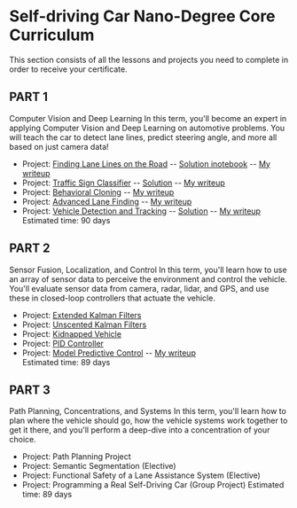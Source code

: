# Self-driving Car Nano-Degree Core Curriculum
This section consists of all the lessons and projects you need to complete in order to receive your certificate.

## PART 1
Computer Vision and Deep Learning
In this term, you'll become an expert in applying Computer Vision and Deep Learning on automotive problems. You will teach the car to detect lane lines, predict steering angle, and more all based on just camera data!
  - Project: [Finding Lane Lines on the Road](https://github.com/jeffreylutz/Udacity-CarND-T1-P1-Lane-Lines) -- [Solution inotebook](https://github.com/jeffreylutz/Udacity-CarND-T1-P1-Lane-Lines/blob/master/P1.ipynb) -- [My writeup](https://github.com/jeffreylutz/Udacity-CarND-T1-P1-Lane-Lines/blob/master/CarND-LaneLines-P1_writeup.md)
  - Project: [Traffic Sign Classifier](https://github.com/jeffreylutz/Udacity-CarND-T1-P2-Traffic-Sign-Classifier) -- [Solution](https://github.com/jeffreylutz/Udacity-CarND-T1-P2-Traffic-Sign-Classifier/blob/master/Traffic_Sign_Classifier.ipynb) -- [My writeup](https://github.com/jeffreylutz/Udacity-CarND-T1-P2-Traffic-Sign-Classifier/blob/master/project_writeup.pdf)
  - Project: [Behavioral Cloning](https://github.com/jeffreylutz/Udacity-CarND-T1-P3-Behavioral-Cloning) -- [My writeup](https://github.com/jeffreylutz/Udacity-CarND-T1-P3-Behavioral-Cloning/blob/master/writeup.pdf)
  - Project: [Advanced Lane Finding](https://github.com/jeffreylutz/Udacity-CarND-T1-P4-Advanced-Lane-Lines) -- [My writeup](https://github.com/jeffreylutz/Udacity-CarND-T1-P4-Advanced-Lane-Lines/blob/master/project_writeup.pdf)
  - Project: [Vehicle Detection and Tracking](https://github.com/jeffreylutz/Udacity-CarND-T1-P5-Vehicle-Dectection) -- [Solution](https://github.com/jeffreylutz/Udacity-CarND-T1-P5-Vehicle-Dectection/blob/master/CarND-Vehicle-Detection.ipynb) -- [My writeup](https://github.com/jeffreylutz/Udacity-CarND-T1-P5-Vehicle-Dectection/blob/master/project_writeup.pdf)  
  Estimated time: 90 days

## PART 2
Sensor Fusion, Localization, and Control
In this term, you'll learn how to use an array of sensor data to perceive the environment and control the vehicle. You'll evaluate sensor data from camera, radar, lidar, and GPS, and use these in closed-loop controllers that actuate the vehicle.
  - Project: [Extended Kalman Filters](https://github.com/jeffreylutz/Udacity-CarND-T2-P1-Extended-Kalman-Filter)
  - Project: [Unscented Kalman Filters](https://github.com/jeffreylutz/Udacity-CarND-T2-P2-Unscented-Kalman-Filter)
  - Project: [Kidnapped Vehicle](https://github.com/jeffreylutz/Udacity-CarND-T2-P3-Kidnapped-Vehicle)
  - Project: [PID Controller](https://github.com/jeffreylutz/Udacity-CarND-T2-P4-PID-Control)
  - Project: [Model Predictive Control](https://github.com/jeffreylutz/Udacity-CarND-T2-P5-MPC) -- [My writeup](https://github.com/jeffreylutz/Udacity-CarND-T2-P5-MPC/blob/master/Writeup.md)  
  Estimated time: 89 days

## PART 3
Path Planning, Concentrations, and Systems
In this term, you'll learn how to plan where the vehicle should go, how the vehicle systems work together to get it there, and you'll perform a deep-dive into a concentration of your choice.
  - Project: Path Planning Project
  - Project: Semantic Segmentation (Elective)
  - Project: Functional Safety of a Lane Assistance System (Elective)
  - Project: Programming a Real Self-Driving Car (Group Project)
  Estimated time: 89 days

